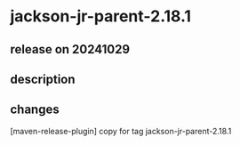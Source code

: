 # jackson-jr-parent-2.18.1

## release on 20241029

## description

## changes

[maven-release-plugin] copy for tag jackson-jr-parent-2.18.1

